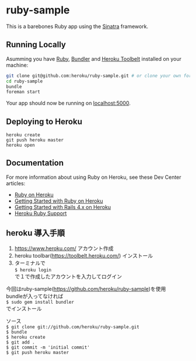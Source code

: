 # ruby-sample

This is a barebones Ruby app using the [Sinatra](http://www.sinatrarb.com) framework.

## Running Locally

Asumming you have [Ruby](https://www.ruby-lang.org), [Bundler](http://bundler.io) and [Heroku Toolbelt](https://toolbelt.heroku.com) installed on your machine:

```sh
git clone git@github.com:heroku/ruby-sample.git # or clone your own fork
cd ruby-sample
bundle
foreman start
```

Your app should now be running on [localhost:5000](http://localhost:5000/).

## Deploying to Heroku

```
heroku create
git push heroku master
heroku open
```

## Documentation

For more information about using Ruby on Heroku, see these Dev Center articles:

- [Ruby on Heroku](https://devcenter.heroku.com/categories/ruby)
- [Getting Started with Ruby on Heroku](https://devcenter.heroku.com/articles/getting-started-with-ruby)
- [Getting Started with Rails 4.x on Heroku](https://devcenter.heroku.com/articles/getting-started-with-rails4)
- [Heroku Ruby Support](https://devcenter.heroku.com/articles/ruby-support)


## heroku 導入手順

1. https://www.heroku.com/ アカウント作成
2. heroku toolbar(https://toolbelt.heroku.com/) インストール
3. ターミナルで  
    ``$ heroku login``  
  で１で作成したアカウントを入力してログイン  

今回はruby-sample(https://github.com/heroku/ruby-sample)を使用  
bundleが入ってなければ  
   ``$ sudo gem install bundler``  
でインストール  

ソース  
  ``$ git clone git://github.com/heroku/ruby-sample.git``  
  ``$ bundle``  
  ``$ heroku create``  
  ``$ git add .``  
  ``$ git commit -m 'initial commit'``  
  ``$ git push heroku master``  
